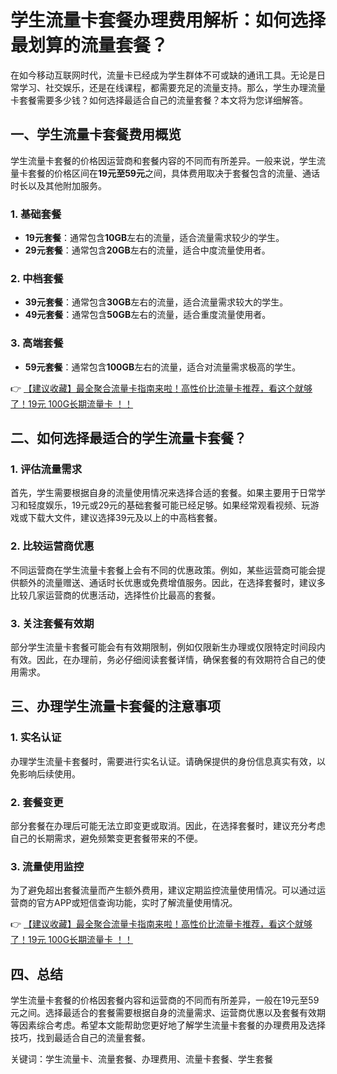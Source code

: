 # 学生流量卡套餐办理费用解析：如何选择最划算的流量套餐？

在如今移动互联网时代，流量卡已经成为学生群体不可或缺的通讯工具。无论是日常学习、社交娱乐，还是在线课程，都需要充足的流量支持。那么，学生办理流量卡套餐需要多少钱？如何选择最适合自己的流量套餐？本文将为您详细解答。

## 一、学生流量卡套餐费用概览

学生流量卡套餐的价格因运营商和套餐内容的不同而有所差异。一般来说，学生流量卡套餐的价格区间在**19元至59元**之间，具体费用取决于套餐包含的流量、通话时长以及其他附加服务。

### 1. 基础套餐
- **19元套餐**：通常包含**10GB**左右的流量，适合流量需求较少的学生。
- **29元套餐**：通常包含**20GB**左右的流量，适合中度流量使用者。

### 2. 中档套餐
- **39元套餐**：通常包含**30GB**左右的流量，适合流量需求较大的学生。
- **49元套餐**：通常包含**50GB**左右的流量，适合重度流量使用者。

### 3. 高端套餐
- **59元套餐**：通常包含**100GB**左右的流量，适合对流量需求极高的学生。

👉 [【建议收藏】最全聚合流量卡指南来啦！高性价比流量卡推荐，看这个就够了！19元 100G长期流量卡 ！！](https://bit.ly/Liuliangka)

## 二、如何选择最适合的学生流量卡套餐？

### 1. 评估流量需求
首先，学生需要根据自身的流量使用情况来选择合适的套餐。如果主要用于日常学习和轻度娱乐，19元或29元的基础套餐可能已经足够。如果经常观看视频、玩游戏或下载大文件，建议选择39元及以上的中高档套餐。

### 2. 比较运营商优惠
不同运营商在学生流量卡套餐上会有不同的优惠政策。例如，某些运营商可能会提供额外的流量赠送、通话时长优惠或免费增值服务。因此，在选择套餐时，建议多比较几家运营商的优惠活动，选择性价比最高的套餐。

### 3. 关注套餐有效期
部分学生流量卡套餐可能会有有效期限制，例如仅限新生办理或仅限特定时间段内有效。因此，在办理前，务必仔细阅读套餐详情，确保套餐的有效期符合自己的使用需求。

## 三、办理学生流量卡套餐的注意事项

### 1. 实名认证
办理学生流量卡套餐时，需要进行实名认证。请确保提供的身份信息真实有效，以免影响后续使用。

### 2. 套餐变更
部分套餐在办理后可能无法立即变更或取消。因此，在选择套餐时，建议充分考虑自己的长期需求，避免频繁变更套餐带来的不便。

### 3. 流量使用监控
为了避免超出套餐流量而产生额外费用，建议定期监控流量使用情况。可以通过运营商的官方APP或短信查询功能，实时了解流量使用情况。

👉 [【建议收藏】最全聚合流量卡指南来啦！高性价比流量卡推荐，看这个就够了！19元 100G长期流量卡 ！！](https://bit.ly/Liuliangka)

## 四、总结

学生流量卡套餐的价格因套餐内容和运营商的不同而有所差异，一般在19元至59元之间。选择最适合的套餐需要根据自身的流量需求、运营商优惠以及套餐有效期等因素综合考虑。希望本文能帮助您更好地了解学生流量卡套餐的办理费用及选择技巧，找到最适合自己的流量套餐。

关键词：学生流量卡、流量套餐、办理费用、流量卡套餐、学生套餐